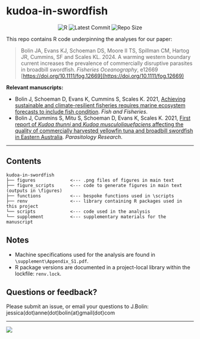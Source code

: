 # kudoa-in-swordfish

<div align="center"> 

![R](https://img.shields.io/badge/R-v4.2.2-blue?style=flat")
![Latest Commit](https://img.shields.io/badge/Latest_Commit-Feb_2024-green?style=flat")
![Repo Size](https://img.shields.io/badge/Repo_Size-79.6_MB-yellow?style=flat")

</div>

This repo contains R code underpinning the analyses for our paper:

> Bolin JA, Evans KJ, Schoeman DS, Moore II TS, Spillman CM, Hartog JR, Cummins, SF and Scales KL. 2024. A warming western boundary current increases the prevalence of commercially disruptive parasites in broadbill swordfish. *Fisheries Oceanography*, e12669 [https://doi.org/10.1111/fog.12669](https://doi.org/10.1111/fog.12669)

**Relevant manuscripts:**

-   Bolin J, Schoeman D, Evans K, Cummins S, Scales K. 2021, [Achieving sustainable and climate-resilient fisheries requires marine ecosystem forecasts to include fish condition](https://doi.org/10.1111/faf.12569). *Fish and Fisheries*.  
-   Bolin J, Cummins S, Mitu S, Schoeman D, Evans K, Scales K. 2021, [First report of *Kudoa thunni* and *Kudoa musculoliquefaciens* affecting the quality of commercially harvested yellowfin tuna and broadbill swordfish in Eastern Australia](https://doi.org/10.1007/s00436-021-07206-8). *Parasitology Research*.

------------------------------------------------------------------------

## Contents

    kudoa-in-swordfish
    ├── figures             <--- .png files of figures in main text   
    ├── figure_scripts      <--- code to generate figures in main text (outputs in \figures)  
    ├── functions           <--- bespoke functions used in \scripts   
    ├── renv                <--- library containing R packages used in this project   
    └── scripts             <--- code used in the analysis 
    └── supplement          <--- supplementary materials for the manuscript 



## Notes

-   Machine specifications used for the analysis are found in `\supplement\Appendix_S1.pdf`.
-   R package versions are documented in a project-local library within the lockfile: `renv.lock`.


## Questions or feedback?

Please submit an issue, or email your questions to J.Bolin: jessica(dot)anne(dot)bolin(at)gmail(dot)com

---

![](JBolin_poster.png)
